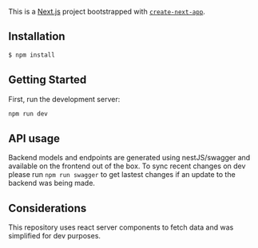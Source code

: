This is a [Next.js](https://nextjs.org/) project bootstrapped with [`create-next-app`](https://github.com/vercel/next.js/tree/canary/packages/create-next-app).

## Installation

```bash
$ npm install
```

## Getting Started

First, run the development server:

```bash
npm run dev
```

## API usage

Backend models and endpoints are generated using nestJS/swagger and available on the frontend out of the box. To sync recent changes on dev please run `npm run swagger` to get lastest changes if an update to the backend was being made.

## Considerations

This repository uses react server components to fetch data and was simplified for dev purposes.
